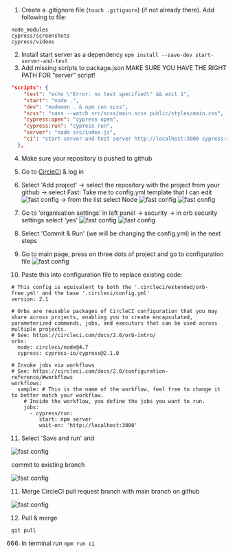 1. Create a .gitignore file (`touch .gitignore`) (if not already there). Add following to file:
```
node_modules
cypress/screenshots
cypress/videos
```

2. Install start server as a dependency
`npm install --save-dev start-server-and-test`
3. Add missing scripts to package.json
MAKE SURE YOU HAVE THE RIGHT PATH FOR “server” script!
```json
"scripts": {
    "test": "echo \"Error: no test specified\" && exit 1",
    "start": "node .",
    "dev": "nodemon . & npm run scss",
    "scss": "sass --watch src/scss/main.scss public/styles/main.css",
    "cypress:open": "cypress open",
    "cypress:run": "cypress run",
    "server": "node src/index.js",
    "ci": "start-server-and-test server http://localhost:3000 cypress:run"
  },
  ```

4. Make sure your repository is pushed to github
5. Go to [CircleCI](https://circleci.com/) & log in
6. Select 'Add project' 
-> select the repository with the project from your github 
-> select Fast: Take me to config.yml template that I can edit
![fast config](public/assets/images/fast-config-setup.png)
-> from the list select Node
![fast config](public/assets/images/sample-configs.png)
![fast config](public/assets/images/sample-configs2.png)

7. Go to ‘organisation settings’ in left panel → security → in orb security settings select ‘yes’
![fast config](public/assets/images/org-settings.png)
![fast config](public/assets/images/org-settings2.png)

8. Select 'Commit & Run' (we will be changing the config.yml) in the next steps
9. Go to main page, press on three dots of project and go to configuration file
![fast config](public/assets/images/config-file.png)

10. Paste this into configuration file to replace existing code:

```
# This config is equivalent to both the '.circleci/extended/orb-free.yml' and the base '.circleci/config.yml'
version: 2.1

# Orbs are reusable packages of CircleCI configuration that you may share across projects, enabling you to create encapsulated, parameterized commands, jobs, and executors that can be used across multiple projects.
# See: https://circleci.com/docs/2.0/orb-intro/
orbs:
  node: circleci/node@4.7
  cypress: cypress-io/cypress@2.1.0

# Invoke jobs via workflows
# See: https://circleci.com/docs/2.0/configuration-reference/#workflows
workflows:
  sample: # This is the name of the workflow, feel free to change it to better match your workflow.
    # Inside the workflow, you define the jobs you want to run.
    jobs:
      - cypress/run:
         start: npm server
         wait-on: 'http://localhost:3000'
```

11. Select 'Save and run' and 

![fast config](public/assets/images/config-file2.png)

commit to existing branch

![fast config](public/assets/images/commit.png)

11. Merge CircleCI pull request branch with main branch on github

![fast config](public/assets/images/pull-request.png)

12. Pull & merge

```
git pull
```


666. In terminal run `npm run ci`
